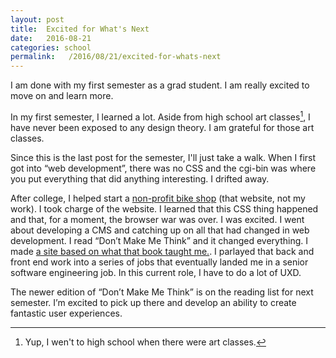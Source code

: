 ```yaml
---
layout: post
title:  Excited for What's Next
date:   2016-08-21
categories: school
permalink:   /2016/08/21/excited-for-whats-next
---
```


I am done with my first semester as a grad student. I am really excited to move on and learn more.

In my first semester, I learned a lot. Aside from high school art classes[^art], I have never been exposed to any design theory. I am grateful for those art classes.

Since this is the last post for the semester, I'll just take a walk. When I first got into “web development”, there was no CSS and the cgi-bin was where you put everything that did anything interesting. I drifted away.

After college, I helped start a [non-profit bike shop](http://sopobikes.org/) (that website, not my work). I took charge of the website. I learned that this CSS thing happened and that, for a moment, the browser war was over. I was excited. I went about developing a CMS and catching up on all that had changed in web development. I read “Don’t Make Me Think” and it changed everything. I made [a site based on what that book taught me.](https://web.archive.org/web/20070811180020/http://www.sopobikes.org/). I parlayed that back and front end work into a series of jobs that eventually landed me in a senior software engineering job. In this current role, I have to do a lot of UXD.

The newer edition of “Don’t Make Me Think” is on the reading list for next semester. I’m excited to pick up there and develop an ability to create fantastic user experiences.

[^art]: Yup, I wen't to high school when there were art classes.

